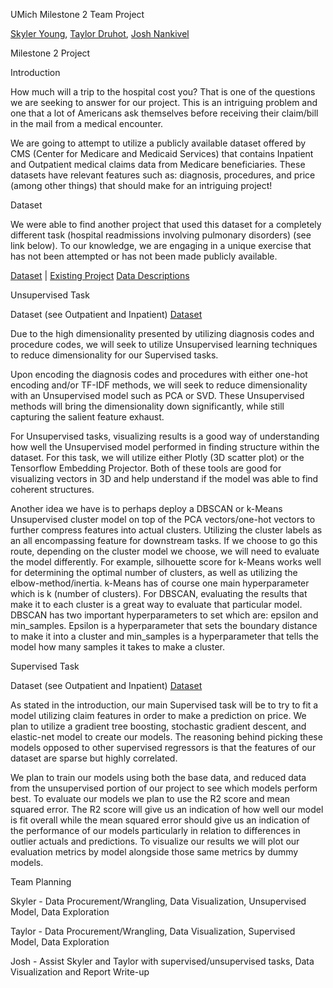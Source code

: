 UMich Milestone 2 Team Project

[Skyler Young](https://github.com/skyyy1234), [Taylor Druhot](https://github.com/twdruhot), [Josh Nankivel](https://github.com/nankivel)

 
Milestone 2 Project

Introduction

How much will a trip to the hospital cost you? That is one of the questions we are seeking to answer for our project. This is an intriguing problem and one that a lot of Americans ask themselves before receiving their claim/bill in the mail from a medical encounter. 

We are going to attempt to utilize a publicly available dataset offered by CMS (Center for Medicare and Medicaid Services) that contains Inpatient and Outpatient medical claims data from Medicare beneficiaries. These datasets have relevant features such as: diagnosis, procedures, and price (among other things) that should make for an intriguing project!

Dataset 

We were able to find another project that used this dataset for a completely different task (hospital readmissions involving pulmonary disorders) (see link below). To our knowledge, we are engaging in a unique exercise that has not been attempted or has not been made publicly available. 

[Dataset](https://www.cms.gov/Research-Statistics-Data-and-Systems/Downloadable-Public-Use-Files/SynPUFs/DE_Syn_PUF) | [Existing Project](https://www.ijert.org/comparison-of-different-machine-learning-models-for-predicting-chronic-obstructive-pulmonary-disorder-hospital-readmissions) [Data Descriptions](https://www.cms.gov/files/document/de-10-codebook.pdf-0)

Unsupervised Task

Dataset (see Outpatient and Inpatient) [Dataset](https://www.cms.gov/Research-Statistics-Data-and-Systems/Downloadable-Public-Use-Files/SynPUFs/DE_Syn_PUF)

Due to the high dimensionality presented by utilizing diagnosis codes and procedure codes, we will seek to utilize Unsupervised learning techniques to reduce dimensionality for our Supervised tasks.

Upon encoding the diagnosis codes and procedures with either one-hot encoding and/or TF-IDF methods, we will seek to reduce dimensionality with an Unsupervised model such as PCA or SVD. These Unsupervised methods will bring the dimensionality down significantly, while still capturing the salient feature exhaust.

For Unsupervised tasks, visualizing results is a good way of understanding how well the Unsupervised model performed in finding structure within the dataset. For this task, we will utilize either Plotly (3D scatter plot) or the Tensorflow Embedding Projector. Both of these tools are good for visualizing vectors in 3D and help understand if the model was able to find coherent structures.

Another idea we have is to perhaps deploy a DBSCAN or k-Means Unsupervised cluster model on top of the PCA vectors/one-hot vectors to further compress features into actual clusters. Utilizing the cluster labels as an all encompassing feature for downstream tasks. If we choose to go this route, depending on the cluster model we choose, we will need to evaluate the model differently. For example, silhouette score for k-Means works well for determining the optimal number of clusters, as well as utilizing the elbow-method/inertia. k-Means has of course one main hyperparameter which is k (number of clusters). For DBSCAN, evaluating the results that make it to each cluster is a great way to evaluate that particular model. DBSCAN has two important hyperparameters to set which are: epsilon and min_samples. Epsilon is a hyperparameter that sets the boundary distance to make it into a cluster and min_samples is a hyperparameter that tells the model how many samples it takes to make a cluster. 

Supervised Task

Dataset (see Outpatient and Inpatient) [Dataset](https://www.cms.gov/Research-Statistics-Data-and-Systems/Downloadable-Public-Use-Files/SynPUFs/DE_Syn_PUF)

As stated in the introduction, our main Supervised task will be to try to fit a model utilizing claim features in order to make a prediction on price. We plan to utilize a gradient tree boosting, stochastic gradient descent, and elastic-net model to create our models. The reasoning behind picking these models opposed to other supervised regressors is that the features of our dataset are sparse but highly correlated. 

We plan to train our models using both the base data, and reduced data from the unsupervised portion of our project to see which models perform best. To evaluate our models we plan to use the R2 score and mean squared error. The R2 score will give us an indication of how well our model is fit overall while the mean squared error should give us an indication of the performance of our models particularly in relation to differences in outlier actuals and predictions. To visualize our results we will plot our evaluation metrics by model alongside those same metrics by dummy models.

Team Planning

Skyler - Data Procurement/Wrangling, Data Visualization, Unsupervised Model, Data Exploration

Taylor - Data Procurement/Wrangling, Data Visualization, Supervised Model, Data Exploration

Josh - Assist Skyler and Taylor with supervised/unsupervised tasks, Data Visualization and Report Write-up
